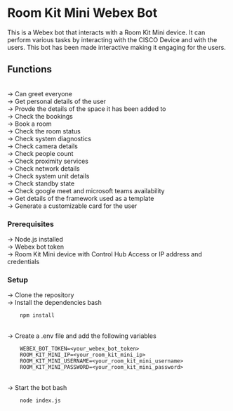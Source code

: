 # Room Kit Mini Webex Bot
This is a Webex bot that interacts with a Room Kit Mini device. It can perform various tasks by interacting with the CISCO Device and with the users. This bot has been made interactive making it engaging for the users.

## Functions
<br/>   -> Can greet everyone
<br/>   -> Get personal details of the user
<br/>   -> Provde the details of the space it has been added to
<br/>   -> Check the bookings 
<br/>   -> Book a room
<br/>   -> Check the room status
<br/>   -> Check system diagnostics
<br/>   -> Check camera details
<br/>   -> Check people count
<br/>   -> Check proximity services
<br/>   -> Check network details
<br/>   -> Check system unit details
<br/>   -> Check standby state
<br/>   -> Check google meet and microsoft teams availability
<br/>   -> Get details of the framework used as a template
<br/>   -> Generate a customizable card for the user

### Prerequisites
-> Node.js installed
<br/>-> Webex bot token
<br/>-> Room Kit Mini device with Control Hub Access or IP address and credentials

### Setup
-> Clone the repository
<br/>-> Install the dependencies
    bash

        npm install
<br/>-> Create a .env file and add the following variables

        WEBEX_BOT_TOKEN=<your_webex_bot_token>
        ROOM_KIT_MINI_IP=<your_room_kit_mini_ip>
        ROOM_KIT_MINI_USERNAME=<your_room_kit_mini_username>
        ROOM_KIT_MINI_PASSWORD=<your_room_kit_mini_password>
<br/>-> Start the bot
    bash

        node index.js
